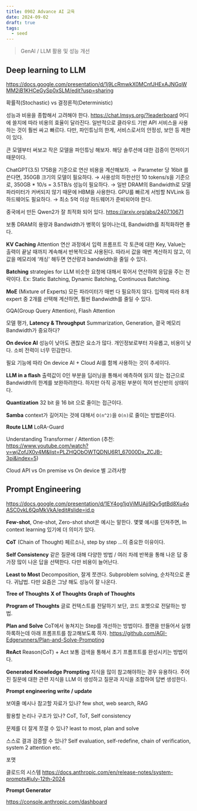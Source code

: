 ```yaml
---
title: 0902 Advance AI 교육
date: 2024-09-02
draft: true
tags:
  - seed
---
```

> GenAI / LLM 활용 및 성능 개선


## Deep learning to LLM
https://docs.google.com/presentation/d/1j9LcRmwkX0MCnfJHExAJNGqWMM2jB1KHCeGySp0xSLM/edit?usp=sharing

확률적(Stochastic) vs 결정론적(Deterministic)

성능과 비용을 종합해서 고려해야 한다.
https://chat.lmsys.org/?leaderboard
어디에 쓸지에 따라 비용의 효율이 달라진다. 일반적으로 클라우드 기반 API 서비스을 사용하는 것이 훨씬 싸고 빠르다. 다만, 파인튜닝의 한계, 서비스로서의 안정성, 보안 등 제한이 있다.

큰 모델부터 써보고 작은 모델을 파인튜닝 해보자.
해당 솔루션에 대한 검증이 먼저이기 때문이다.

ChatGPT(3.5) 175B을 기준으로 연산 비용을 계산해보자.
→ Parameter 당 16bit 를 쓴다면, 350GB 크기의 모델이 필요하다.
→ 사용성의 하한선인 10 tokens/s을 기준으로, 350GB * 10/s = 3.5TB/s 성능이 필요하다.
→ 일반 DRAM의 Bandwidth로 모델 파라미터가 커버되지 않기 때문에 HBM을 사용한다. GPU를 빠르게 서빙할 NVLink 등 하드웨어도 필요하다.
→ 최소 5억 이상 하드웨어가 준비되어야 한다.

중국에서 만든 Qwen2가 잘 최적화 되어 있다.
https://arxiv.org/abs/2407.10671

보통 DRAM의 용량과 Bandwidth가 병목이 일어나는데, Bandwidth를 최적화하면 좋다.

**KV Caching**
Attention 연산 과정에서 입력 프롬프트 각 토큰에 대한 Key, Value는 출력이 끝날 때까지 계속해서 반복적으로 사용된다. 따라서 값을 매번 계산하지 않고, 이 값을 메모리에 ‘캐싱' 해두면 연산량과 bandwidth을 줄일 수 있다.

**Batching** strategies for LLM
비슷한 요청에 대해서 묶어서 연산하여 응답을 주는 전략이다.
Ex: Static Batching, Dynamic Batching, Continuous Batching.

**MoE** (Mixture of Experts)
모든 파라미터가 매번 다 필요하지 않다.
입력에 따라 8개 expert 중 2개를 선택해 계산하면, 훨씬 Bandwidth를 줄일 수 있다.

GQA(Group Query Attention), Flash Attention 

모델 평가, **Latency & Throughput**
Summarization, Generation, 결국 메모리 Bandwidth가 중요하다?

**On device AI**
성능이 낮아도 괜찮은 요소가 많다. 개인정보로부터 자유롭고, 비용이 낮다.
소비 전력이 너무 민감한다.

필요 기능에 따라 On device AI + Cloud AI를 함께 사용하는 것이 추세이다.

**LLM in a flash**
출력값이 0인 부분을 딥러닝을 통해서 예측하여 읽지 않는 접근으로 Bandwidth의 한계를 보완하려한다. 하지만 아직 공개된 부분이 적어 반신반의 상태이다.

**Quantization**
32 bit 을 16 bit 으로 줄이는 접근이다.

**Samba**
context가 길어지는 것에 대해서 `O(n^2)`을  `O(n)`로 줄이는 방법론이다.

**Route LLM**
LoRA-Guard

Understanding Transformer / Attention 
(추천: https://www.youtube.com/watch?v=wjZofJX0v4M&list=PLZHQObOWTQDNU6R1_67000Dx_ZCJB-3pi&index=5)

Cloud API vs On premise vs On device 별 고려사항


## Prompt Engineering
https://docs.google.com/presentation/d/1EY4og1jqViMUAjj9Qv5gtBd8Xu4oASC0vkL6QqMkVkA/edit#slide=id.p

**Few-shot**, One-shot, Zero-shot
shot은 예시는 말한다.
몇몇 예시를 던져주면, In context learning 있기에 더 의미가 있다.

**CoT** (Chain of Thought)
페르소나, step by step ...이 중요한 이유이다.

**Self Consistency**
같은 질문에 대해 다양한 방법 / 여러 차례 반복을 통해 나온 답 중 가장 많이 나온 답을 선택한다.
다만 비용이 늘어난다.

**Least to Most**
Decomposition, 잘게 쪼갠다.
Subproblem solving, 순차적으로 푼다.
귀납법. 다만 요즘은 그냥 해도 성능이 잘 나온다.

**Tree of Thoughts**
**X of Thoughts**
**Graph of Thoughts**

**Program of Thoughts**
글로 컨텍스트를 전달하기 보단, 코드 포멧으로 전달하는 방법.

**Plan and Solve**
CoT에서 놓쳐지는 Step를 개선하는 방법이다.
플랜을 만들어서 실행하록하는데 아래 프롬프트를 참고해보도록 하자.
https://github.com/AGI-Edgerunners/Plan-and-Solve-Prompting

**ReAct**
Reason(CoT) + Act
보통 검색을 통해서 초기 프롬프트를 완성시키는 방법이다.

**Generated Knowledge Prompting**
지식을 많이 참고해야하는 경우 유용하다.
주어진 질문에 대한 관련 지식을 LLM 이 생성하고 질문과 지식을 조합하여 답변 생성한다.

**Prompt engineering write / update**

보여줄 예시나 참고할 자료가 있나?
few shot, web search, RAG

활용할 논리나 구조가 있나? 
CoT, ToT, Self consistency

문제를 더 잘게 쪼갤 수 있나?
least to most, plan and solve

스스로 결과 검증할 수 있나?
Self evaluation, self-redefine, chain of verification, system 2 attention etc.

포맷

클로드의 시스템 
https://docs.anthropic.com/en/release-notes/system-prompts#july-12th-2024

**Prompt Generator**

https://console.anthropic.com/dashboard